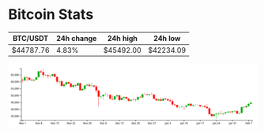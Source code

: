 # Bitcoin Stats

BTC/USDT|24h change|24h high|24h low|
|---|---|---|---|
|$44787.76|4.83%|$45492.00|$42234.09|

<img src="./chart.svg">

